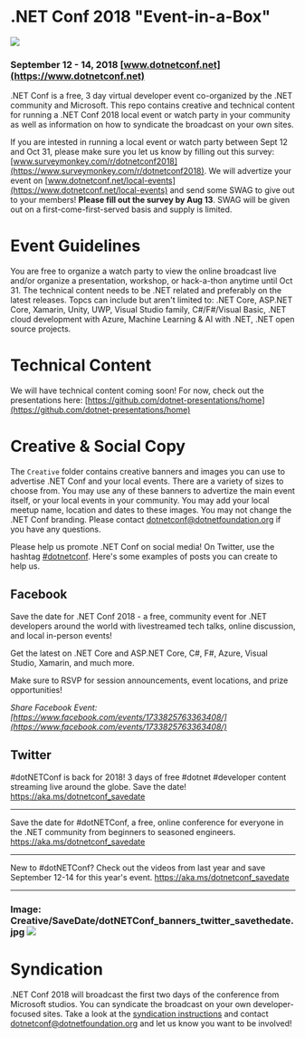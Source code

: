 # .NET Conf 2018 "Event-in-a-Box"
[![](Creative/EventInfo/dotNETConf_banners_email800x200_eventInfo.jpg)](https://www.dotnetconf.net)
### September 12 - 14, 2018 [www.dotnetconf.net](https://www.dotnetconf.net)
.NET Conf is a free, 3 day virtual developer event co-organized by the .NET community and Microsoft. This repo contains creative and technical content for running a .NET Conf 2018 local event or watch party in your community as well as information on how to syndicate the broadcast on your own sites. 

If you are intested in running a local event or watch party between Sept 12 and Oct 31, please make sure you let us know by filling out this survey: [www.surveymonkey.com/r/dotnetconf2018](https://www.surveymonkey.com/r/dotnetconf2018). We will advertize your event on [www.dotnetconf.net/local-events](https://www.dotnetconf.net/local-events) and send some SWAG to give out to your members! **Please fill out the survey by Aug 13**. SWAG will be given out on a first-come-first-served basis and supply is limited. 

# Event Guidelines
You are free to organize a watch party to view the online broadcast live and/or organize a presentation, workshop, or hack-a-thon anytime until Oct 31. The technical content needs to be .NET related and preferably on the latest releases. Topcs can include but aren't limited to: .NET Core, ASP.NET Core, Xamarin, Unity, UWP, Visual Studio family, C#/F#/Visual Basic, .NET cloud development with Azure, Machine Learning & AI with .NET, .NET open source projects.  

# Technical Content
We will have technical content coming soon! For now, check out the presentations here: [https://github.com/dotnet-presentations/home](https://github.com/dotnet-presentations/home)

# Creative & Social Copy 
The `Creative` folder contains creative banners and images you can use to advertise .NET Conf and your local events. There are a variety of sizes to choose from. You may use any of these banners to advertize the main event itself, or your local events in your community. You may add your local meetup name, location and dates to these images. You may not change the .NET Conf branding. Please contact [dotnetconf@dotnetfoundation.org](mailto:dotnetconf@dotnetfoundation.org) if you have any questions.  

Please help us promote .NET Conf on social media! On Twitter, use the hashtag [#dotnetconf](https://twitter.com/search?q=%23dotnetconf). Here's some examples of posts you can create to help us. 

## Facebook

Save the date for .NET Conf 2018 - a free, community event for .NET developers around the world with livestreamed tech talks, online discussion, and local in-person events!

Get the latest on .NET Core and ASP.NET Core, C#, F#, Azure, Visual Studio, Xamarin, and much more. 

Make sure to RSVP for session announcements, event locations, and prize opportunities!

*Share Facebook Event: [https://www.facebook.com/events/1733825763363408/](https://www.facebook.com/events/1733825763363408/)*

## Twitter

#dotNETConf is back for 2018! 3 days of free #dotnet #developer content streaming live around the globe. Save the date! https://aka.ms/dotnetconf_savedate

***

Save the date for #dotNETConf, a free, online conference for everyone in the .NET community from beginners to seasoned engineers. https://aka.ms/dotnetconf_savedate

***

New to #dotNETConf? Check out the videos from last year and save September 12-14 for this year's event.  https://aka.ms/dotnetconf_savedate

***
### Image: Creative/SaveDate/dotNETConf_banners_twitter_savethedate.jpg ![](Creative/SaveDate/dotNETConf_banners_twitter_savethedate.jpg)


# Syndication

.NET Conf 2018 will broadcast the first two days of the conference from Microsoft studios. You can syndicate the broadcast on your own developer-focused sites. Take a look at the [syndication instructions](Syndication/Syndication.pdf) and contact [dotnetconf@dotnetfoundation.org](mailto:dotnetconf@dotnetfoundation.org) and let us know you want to be involved!

